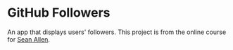 
# GitHub Followers

An app that displays users' followers. This project is from the online course for [Sean Allen](https://twitter.com/seanallen_dev?s=21).
